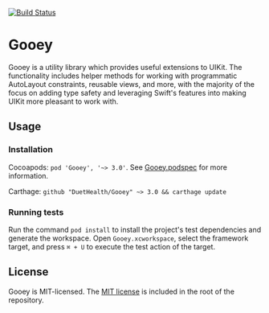 [![Build Status](https://travis-ci.org/DuetHealth/Gooey.svg?branch=master)](https://travis-ci.org/DuetHealth/Gooey)	

# Gooey	

Gooey is a utility library which provides useful extensions to UIKit. The functionality includes helper methods for working with programmatic AutoLayout constraints, reusable views, and more, with the majority of the focus on adding type safety and leveraging Swift's features into making UIKit more pleasant to work with.	

## Usage	

### Installation	

Cocoapods: `pod 'Gooey', '~> 3.0'`. See [Gooey.podspec](Gooey.podspec) for more information.	

Carthage: `github "DuetHealth/Gooey" ~> 3.0 && carthage update`	

### Running tests	

Run the command `pod install` to install the project's test dependencies and generate the workspace. Open `Gooey.xcworkspace`, select the framework target, and press `⌘ + U` to execute the test action of the target.	

## License	

Gooey is MIT-licensed. The [MIT license](LICENSE) is included in the root of the repository.
